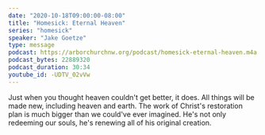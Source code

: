 ```yaml
---
date: "2020-10-18T09:00:00-08:00"
title: "Homesick: Eternal Heaven"
series: "homesick"
speaker: "Jake Goetze"
type: message
podcast: https://arborchurchnw.org/podcast/homesick-eternal-heaven.m4a
podcast_bytes: 22889320
podcast_duration: 30:34
youtube_id: -UDTV_02vVw
---
```


 Just when you thought heaven couldn't get better, it does. All things will be made new, including heaven and earth. The work of Christ's restoration plan is much bigger than we could've ever imagined. He's not only redeeming our souls, he's renewing all of his original creation. 
 
